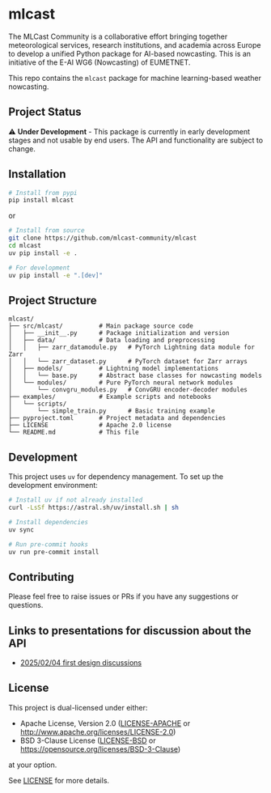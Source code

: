 # mlcast

<!-- SPDX-License-Identifier: Apache-2.0 OR BSD-3-Clause -->

The MLCast Community is a collaborative effort bringing together meteorological services, research institutions, and academia across Europe to develop a unified Python package for AI-based nowcasting. This is an initiative of the E-AI WG6 (Nowcasting) of EUMETNET.

This repo contains the `mlcast` package for machine learning-based weather nowcasting.

## Project Status

⚠️ **Under Development** - This package is currently in early development stages and not usable by end users. The API and functionality are subject to change.

## Installation
```bash
# Install from pypi
pip install mlcast
```

or
```bash
# Install from source
git clone https://github.com/mlcast-community/mlcast
cd mlcast
uv pip install -e .

# For development
uv pip install -e ".[dev]"
```

## Project Structure

```
mlcast/
├── src/mlcast/          # Main package source code
│   ├── __init__.py      # Package initialization and version
│   ├── data/            # Data loading and preprocessing
│   │   ├── zarr_datamodule.py   # PyTorch Lightning data module for Zarr
│   │   └── zarr_dataset.py      # PyTorch dataset for Zarr arrays
│   ├── models/          # Lightning model implementations
│   │   └── base.py      # Abstract base classes for nowcasting models
│   └── modules/         # Pure PyTorch neural network modules
│       └── convgru_modules.py   # ConvGRU encoder-decoder modules
├── examples/            # Example scripts and notebooks
│   └── scripts/
│       └── simple_train.py      # Basic training example
├── pyproject.toml       # Project metadata and dependencies
├── LICENSE              # Apache 2.0 license
└── README.md            # This file
```

## Development

This project uses `uv` for dependency management. To set up the development environment:

```bash
# Install uv if not already installed
curl -LsSf https://astral.sh/uv/install.sh | sh

# Install dependencies
uv sync

# Run pre-commit hooks
uv run pre-commit install
```

## Contributing

Please feel free to raise issues or PRs if you have any suggestions or questions.

## Links to presentations for discussion about the API

- [2025/02/04 first design discussions](https://docs.google.com/presentation/d/1oWmnyxOfUMWgeQi0XyX4fX9YDMX1vl6h/edit?usp=drive_link&rtpof=true&sd=true)

## License

This project is dual-licensed under either:

* Apache License, Version 2.0 ([LICENSE-APACHE](LICENSE-APACHE) or http://www.apache.org/licenses/LICENSE-2.0)
* BSD 3-Clause License ([LICENSE-BSD](LICENSE-BSD) or https://opensource.org/licenses/BSD-3-Clause)

at your option.

See [LICENSE](LICENSE) for more details.
